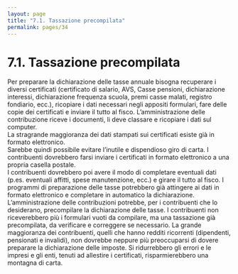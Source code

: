 ```yaml
---
layout: page
title: "7.1. Tassazione precompilata"
permalink: pages/34
---
```


# 7.1\. Tassazione precompilata

Per preparare la dichiarazione delle tasse annuale bisogna recuperare i diversi certificati (certificato di salario, AVS, Casse pensioni, dichiarazione interessi, dichiarazione frequenza scuola, premi casse malati, registro fondiario, ecc.), ricopiare i dati necessari negli appositi formulari, fare delle copie dei certificati e inviare il tutto al fisco. L’amministrazione delle contribuzione riceve i documenti, li deve classare e ricopiare i dati sul computer.  
 La stragrande maggioranza dei dati stampati sui certificati esiste già in formato elettronico.  
 Sarebbe quindi possibile evitare l’inutile e dispendioso giro di carta. I contribuenti dovrebbero farsi inviare i certificati in formato elettronico a una propria casella postale.  
 I contribuenti dovrebbero poi avere il modo di completare eventuali dati (p.es. eventuali affitti, spese manutenzione, ecc.) e girare il tutto al fisco. I programmi di preparazione delle tasse potrebbero già attingere ai dati in formato elettronico e completare in automatico la dichiarazione.  
 L’amministrazione delle contribuzioni potrebbe, per i contribuenti che lo desiderano, precompilare la dichiarazione delle tasse. I contribuenti non riceverebbero più i formulari vuoti da compilare, ma una tassazione già precompilata, da verificare e correggere se necessario. La grande maggioranza dei contribuenti, quelli che hanno redditi ricorrenti (dipendenti, pensionati e invalidi), non dovrebbe neppure più preoccuparsi di dovere preparare la dichiarazione delle imposte. Si ridurrebbero gli errori e le impresi e gli enti, tenuti ad allestire i certificati, risparmierebbero una montagna di carta. 

